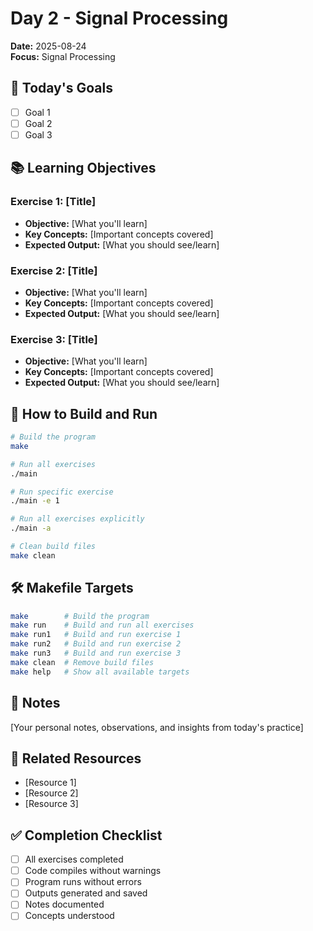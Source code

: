 # Day 2 - Signal Processing

**Date:** 2025-08-24  
**Focus:** Signal Processing

## 🎯 Today's Goals

- [ ] Goal 1
- [ ] Goal 2  
- [ ] Goal 3

## 📚 Learning Objectives

### Exercise 1: [Title]
- **Objective:** [What you'll learn]
- **Key Concepts:** [Important concepts covered]
- **Expected Output:** [What you should see/learn]

### Exercise 2: [Title]
- **Objective:** [What you'll learn]
- **Key Concepts:** [Important concepts covered]
- **Expected Output:** [What you should see/learn]

### Exercise 3: [Title]
- **Objective:** [What you'll learn]
- **Key Concepts:** [Important concepts covered]
- **Expected Output:** [What you should see/learn]

## 🚀 How to Build and Run

```bash
# Build the program
make

# Run all exercises
./main

# Run specific exercise
./main -e 1

# Run all exercises explicitly
./main -a

# Clean build files
make clean
```

## 🛠️ Makefile Targets

```bash
make        # Build the program
make run    # Build and run all exercises
make run1   # Build and run exercise 1
make run2   # Build and run exercise 2
make run3   # Build and run exercise 3
make clean  # Remove build files
make help   # Show all available targets
```

## 📝 Notes

[Your personal notes, observations, and insights from today's practice]

## 🔗 Related Resources

- [Resource 1]
- [Resource 2]
- [Resource 3]

## ✅ Completion Checklist

- [ ] All exercises completed
- [ ] Code compiles without warnings
- [ ] Program runs without errors
- [ ] Outputs generated and saved
- [ ] Notes documented
- [ ] Concepts understood
